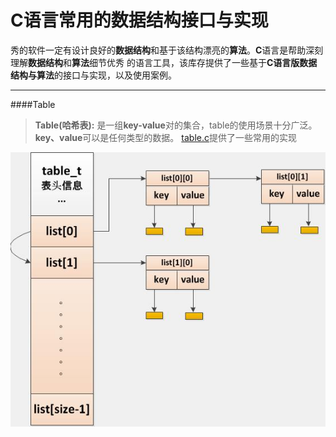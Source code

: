 C语言常用的数据结构接口与实现
===================

秀的软件一定有设计良好的**数据结构**和基于该结构漂亮的**算法**。**C**语言是帮助深刻理解**数据结构**和**算法**细节优秀
的语言工具，该库存提供了一些基于**C语言版数据结构与算法**的接口与实现，以及使用案例。
    
    
______________________

####Table
>**Table(哈希表):**  是一组**key-value**对的集合，table的使用场景十分广泛。**key、value**可以是任何类型的数据。
[table.c](/C-Interface/table/table.c "table 文件夹")提供了一些常用的实现

![table](https://github.com/Alberne/tinyprograme/blob/master/C-Interface/table/img/table_2.jpg "table 结构")
